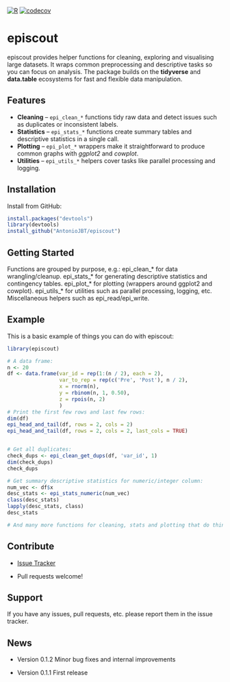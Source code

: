 [![R](https://github.com/antoniojbt/episcout/actions/workflows/r-cmd-check.yml/badge.svg)](https://github.com/antoniojbt/episcout/actions/workflows/r-cmd-check.yml)
[![codecov](https://codecov.io/gh/AntonioJBT/episcout/branch/master/graph/badge.svg)](https://codecov.io/gh/AntonioJBT/episcout)

# episcout

episcout provides helper functions for cleaning, exploring and visualising large datasets. It wraps common preprocessing and descriptive tasks so you can focus on analysis. The package builds on the **tidyverse** and **data.table** ecosystems for fast and flexible data manipulation.

## Features

* **Cleaning** – `epi_clean_*` functions tidy raw data and detect issues such as duplicates or inconsistent labels.
* **Statistics** – `epi_stats_*` functions create summary tables and descriptive statistics in a single call.
* **Plotting** – `epi_plot_*` wrappers make it straightforward to produce common graphs with *ggplot2* and *cowplot*.
* **Utilities** – `epi_utils_*` helpers cover tasks like parallel processing and logging.

## Installation

<!--- 
You can install the released version of episcout from [CRAN](https://CRAN.R-project.org) with:

``` r
install.packages("episcout")
```
--->

Install from GitHub:
``` r
install.packages("devtools")
library(devtools)
install_github("AntonioJBT/episcout")
```

## Getting Started

Functions are grouped by purpose, e.g.:
epi_clean_* for data wrangling/cleanup.
epi_stats_* for generating descriptive statistics and contingency tables.
epi_plot_* for plotting (wrappers around ggplot2 and cowplot).
epi_utils_* for utilities such as parallel processing, logging, etc.
Miscellaneous helpers such as epi_read/epi_write.

## Example

This is a basic example of things you can do with episcout:

``` r
library(episcout)

# A data frame:
n <- 20
df <- data.frame(var_id = rep(1:(n / 2), each = 2),
                 var_to_rep = rep(c('Pre', 'Post'), n / 2),
                 x = rnorm(n),
                 y = rbinom(n, 1, 0.50),
                 z = rpois(n, 2)
                 )
# Print the first few rows and last few rows:
dim(df)
epi_head_and_tail(df, rows = 2, cols = 2)
epi_head_and_tail(df, rows = 2, cols = 2, last_cols = TRUE)


# Get all duplicates:
check_dups <- epi_clean_get_dups(df, 'var_id', 1)
dim(check_dups)
check_dups

# Get summary descriptive statistics for numeric/integer column:
num_vec <- df$x
desc_stats <- epi_stats_numeric(num_vec)
class(desc_stats)
lapply(desc_stats, class)
desc_stats

# And many more functions for cleaning, stats and plotting that do things a bit faster or more conveniently and I couldn't easily find in other packages.
```

## Contribute

- [Issue Tracker](https://github.com/AntonioJBT/episcout/issues)

- Pull requests welcome!


Support
-------

If you have any issues, pull requests, etc. please report them in the issue tracker. 

## News

- Version 0.1.2
  Minor bug fixes and internal improvements

- Version 0.1.1
  First release
